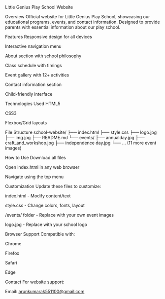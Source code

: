 Little Genius Play School Website 

Overview
Official website for Little Genius Play School, showcasing our educational programs, events, and contact information. Designed to provide parents with essential information about our play school.

Features
Responsive design for all devices

Interactive navigation menu

About section with school philosophy

Class schedule with timings

Event gallery with 12+ activities

Contact information section

Child-friendly interface

Technologies Used
HTML5

CSS3

Flexbox/Grid layouts

File Structure
school-website/
├── index.html
├── style.css
├── logo.jpg
├── img.jpg
├── README.md
└── events/
    ├── annualday.jpg
    ├── craft_and_workshop.jpg
    ├── independence day.jpg
    └── ... (11 more event images)


How to Use
Download all files

Open index.html in any web browser

Navigate using the top menu

Customization
Update these files to customize:

index.html - Modify content/text

style.css - Change colors, fonts, layout

/events/ folder - Replace with your own event images

logo.jpg - Replace with your school logo


Browser Support
Compatible with:

Chrome

Firefox

Safari

Edge

Contact
For website support:

Email: arunkumarak551100@gmail.com

